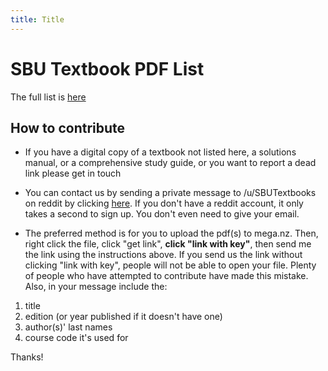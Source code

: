 ```yaml
---
title: Title
---
```



# SBU Textbook PDF List

The full list is [here](http://sbutextbook.github.io)

## How to contribute

* If you have a digital copy of a textbook not listed here, a solutions manual, or a comprehensive study guide, or you want to report a dead link please get in touch

* You can contact us by sending a private message to /u/SBUTextbooks on reddit by clicking [here](https://www.reddit.com/message/compose/?to=SBUTextbooks). If you don't have a reddit account, it only takes a second to sign up. You don't even need to give your email.

* The preferred method is for you to upload the pdf(s) to mega.nz. Then, right click the file, click "get link", **click "link with key"**, then send me the link using the instructions above. If you send us the link without clicking "link with key", people will not be able to open your file. Plenty of people who have attempted to contribute have made this mistake. Also, in your message include the:
 1. title
 2. edition (or year published if it doesn't have one)
 3. author(s)' last names
 4. course code it's used for

Thanks!
